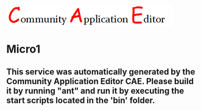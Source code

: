 ![CAE](https://github.com/PhilCAEOrg2/CAE-Deployment-Temp/blob/master/microservice-7/img/logo.png)  

Micro1
===================


This service was automatically generated by the Community Application Editor CAE. Please build it by running "ant" and run it by executing the start scripts located in the 'bin' folder.
---------------
